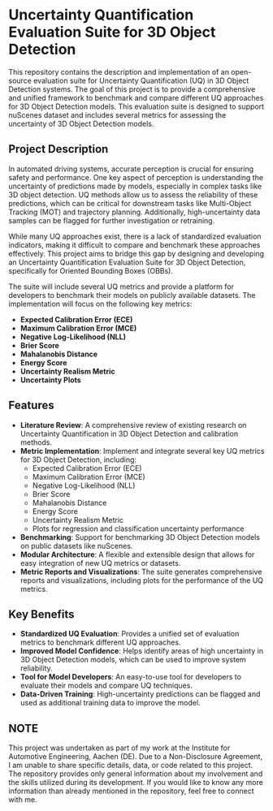 # Uncertainty Quantification Evaluation Suite for 3D Object Detection

This repository contains the description and implementation of an open-source evaluation suite for Uncertainty Quantification (UQ) in 3D Object Detection systems. The goal of this project is to provide a comprehensive and unified framework to benchmark and compare different UQ approaches for 3D Object Detection models. This evaluation suite is designed to support nuScenes dataset and includes several metrics for assessing the uncertainty of 3D Object Detection models.

## Project Description

In automated driving systems, accurate perception is crucial for ensuring safety and performance. One key aspect of perception is understanding the uncertainty of predictions made by models, especially in complex tasks like 3D object detection. UQ methods allow us to assess the reliability of these predictions, which can be critical for downstream tasks like Multi-Object Tracking (MOT) and trajectory planning. Additionally, high-uncertainty data samples can be flagged for further investigation or retraining.

While many UQ approaches exist, there is a lack of standardized evaluation indicators, making it difficult to compare and benchmark these approaches effectively. This project aims to bridge this gap by designing and developing an Uncertainty Quantification Evaluation Suite for 3D Object Detection, specifically for Oriented Bounding Boxes (OBBs).

The suite will include several UQ metrics and provide a platform for developers to benchmark their models on publicly available datasets. The implementation will focus on the following key metrics:

- **Expected Calibration Error (ECE)**
- **Maximum Calibration Error (MCE)**
- **Negative Log-Likelihood (NLL)**
- **Brier Score**
- **Mahalanobis Distance**
- **Energy Score**
- **Uncertainty Realism Metric**
- **Uncertainty Plots**


## Features

- **Literature Review**: A comprehensive review of existing research on Uncertainty Quantification in 3D Object Detection and calibration methods.
- **Metric Implementation**: Implement and integrate several key UQ metrics for 3D Object Detection, including:
  - Expected Calibration Error (ECE)
  - Maximum Calibration Error (MCE)
  - Negative Log-Likelihood (NLL)
  - Brier Score
  - Mahalanobis Distance
  - Energy Score
  - Uncertainty Realism Metric
  - Plots for regression and classification uncertainty performance
- **Benchmarking**: Support for benchmarking 3D Object Detection models on public datasets like nuScenes.
- **Modular Architecture**: A flexible and extensible design that allows for easy integration of new UQ metrics or datasets.
- **Metric Reports and Visualizations**: The suite generates comprehensive reports and visualizations, including plots for the performance of the UQ metrics.

## Key Benefits

- **Standardized UQ Evaluation**: Provides a unified set of evaluation metrics to benchmark different UQ approaches.
- **Improved Model Confidence**: Helps identify areas of high uncertainty in 3D Object Detection models, which can be used to improve system reliability.
- **Tool for Model Developers**: An easy-to-use tool for developers to evaluate their models and compare UQ techniques.
- **Data-Driven Training**: High-uncertainty predictions can be flagged and used as additional training data to improve the model.

## NOTE

This project was undertaken as part of my work at the Institute for Automotive Engineering, Aachen (DE). Due to a Non-Disclosure Agreement, I am unable to share specific details, data, or code related to this project. The repository provides only general information about my involvement and the skills utilized during its development.
If you would like to know any more information than already mentioned in the repository, feel free to connect with me.